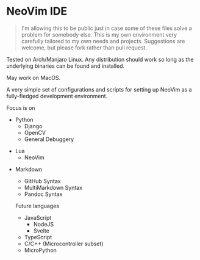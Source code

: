 # NeoVim IDE

> I'm allowing this to be public just in case some of these files solve a problem for somebody else. This is my own environment very carefully tailored to my own needs and projects. Suggestions are welcome, but please fork rather than pull request.

Tested on Arch/Manjaro Linux. Any distribution should work so long as the underlying binaries can be found and installed. 

May work on MacOS.

A very simple set of configurations and scripts for setting up NeoVim as a fully-fledged development environment.

Focus is on
- Python
  - Django
  * OpenCV
  * General Debuggery
* Lua
  * NeoVim
- Markdown
  * GitHub Syntax
  * MultiMarkdown Syntax
  * Pandoc Syntax

  Future languages
  * JavaScript
    * NodeJS
    * Svelte
  * TypeScript
  * C/C++ (Microcontroller subset)
  * MicroPython
